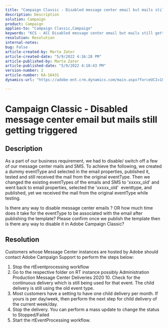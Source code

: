 ```yaml
---
title: "Campaign Classic - Disabled message center email but mails still getting triggered"
description: Description
solution: Campaign
product: Campaign
applies-to: "Campaign Classic,Campaign"
keywords: "KCS - ACC Disabled message center email but mails still getting triggered"
resolution: Resolution
internal-notes: 
bug: False
article-created-by: Marta Zator
article-created-date: "5/9/2022 4:16:28 PM"
article-published-by: Marta Zator
article-published-date: "5/9/2022 4:18:43 PM"
version-number: 2
article-number: KA-16431
dynamics-url: "https://adobe-ent.crm.dynamics.com/main.aspx?forceUCI=1&pagetype=entityrecord&etn=knowledgearticle&id=f38c465e-b3cf-ec11-a7b5-0022480a8e40"

---
```

# Campaign Classic - Disabled message center email but mails still getting triggered

## Description


As a part of our business requirement, we had to disable/ switch off a few of our message center mails and SMS. To achieve the following, we created a dummy eventType and selected in the email properties, published it, tested and still received the mail from the original eventType.
 Then we changed the existing eventTypes of the emails and SMS to 'xxxxx_old' and went back to email properties, selected the 'xxxxx_old'  eventtype, and published, yet we received the mail from the original eventType while testing.

 Is there any way to disable message center emails ? OR how much time does it take for the eventType to be associated with the email after publishing the template?
 Please confirm once we publish the template then is there any way to disable it in Adobe Campaign Classic?


## Resolution


Customers whose Message Center instances are hosted by Adobe should contact Adobe Campaign Support to perform the steps below:

1. Stop the rtEventprocessing workflow
2. Go to the respective folder on RT instance possibly Administration  Production  Message Center  Deliveries  2020  10. Check for the continuous delivery which is still being used for that event. The child delivery is still using the old event type.
3. Most customers have a setting to have one child delivery per month. If yours is per day/week, then perform the next step for child delivery of the current week/day.
4. Stop the delivery. You can perform a mass update to change the status to Stopped/Failed
5. Start the rtEventProcessing workflow.

